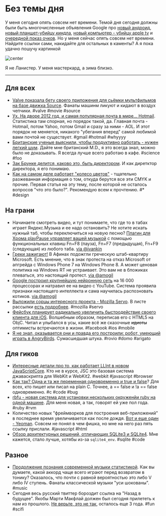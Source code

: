 # Без темы дня

У меня сегодня опять совсем нет времени. Темой дня сегодня должны были быть многочисленные объявления Google про [новый андроид](http://developer.android.com/about/versions/jelly-bean.html), [новый планшет-убийцу киндла](http://techcrunch.com/2012/06/27/hands-on-with-google-nexus-7/), [новый компьютер - убийцу apple tv](http://arstechnica.com/gadgets/2012/06/google-reveals-nexus-q-streaming-media-player/) и [очередной показ очков](http://techcrunch.com/2012/06/27/sergey-brin-demos-google-glass-at-io/). Но у меня сейчас опять совсем нет времени. Найдите ссылки сами, накидайте для остальных в каменты? А я пока удачно пошучу картинкой

![center](http://chyo.ru/362528747908.png)

Я не Ланистер. У меня мастеркард, а зима близко.

-----

## Для всех
* [Valve показала бету своего приложения для сьёмки мультфильмов на базе движка Source](http://sourcefilmmaker.com/). Фанаты машинм ликуют и кидают в воздух чепчики. #valve #movie #source
* [Ух. На дворе 2012 год, и самая популярная почта в мире… Hotmail](http://www.theatlantic.com/technology/archive/2012/06/whoa-its-2012-and-the-worlds-most-popular-email-service-is-hotmail/259054/). Статистика там спорная, но порядок такой, да. Главная почта - Hotmail, потом Yahoo, потом Gmail и сразу за ними - AOL. И этот порядок не меняется, никакого "убегания вперед" самой любимой вами почтой не существует. #gmail #hotmail #whyyyy
* [Британские ученые выяснили, чтобы продуктивно работать - нужен легкий шум](http://theweek.com/article/index/229776/the-secret-to-creativity-background-noise). Дайте мне британский M.D., я это всегда знал, можно было не доказывать. Я всегда лучше всего работаю в кафе. #science #foo
* [Зак Брунке делится, каково это, быть директором](http://www.zachbruhnke.com/youre-not-the-ceo-youre-the-fucking-janitor). И как диретктор директора, я его понимаю.
* [Как на самом деле работает "колесо цветов"](http://blog.asmartbear.com/color-wheels.html) - тщательно разжеванная информация о том, откуда берутся все эти CMYK и прочие. Первая статья на эту тему, после которой не осталось вопросов "что это было?". Рекомендую всем к прочтению. #* #design

## На грани
* Начинаете смотреть видео, и тут понимаете, что где то в табах играет Яндекс.Музыка и ее надо остановить? Не хотите искать нужный таб, чтобы переключиться на новую песню? [Плагин для Хрома playPause  управляет вашей музыкой](https://chrome.google.com/webstore/detail/hjoclkfhingmhilebmbbbobipmhbgcje) с помощью функциональных клавиш Fn+F8 (пауза), Fn+F7 (предыдущая), Fn+F9 (следующая) из любого таба. [via @ivankin](http://github.com/ivankin)
* [Греки зажигают!](http://techcrunch.com/2012/06/27/microsofts-greek-headquarters-attacked-by-arsonists/) В Афинах подожгли греческую штаб-квартиру Microsoft. Есть мнение, что в знак протеста на отказ Microsoft от апгрейда с Windows Phone 7 на Windows Phone 8. А может ценовая политика на Windows RT не устраивает. Это вам не в бложиках плеваться, это настоящий протест. [via @amogil](http://github.com/amogil)
* [Google построил крупнейшую нейронную сеть](http://www.nytimes.com/2012/06/26/technology/in-a-big-network-of-computers-evidence-of-machine-learning.html?_r=1) на 16 000 процессорах и натравил ее на видео с YouTube. Система проявила признаки настоящего интеллекта и сама научилась распозновать котиков. [via @amogil](http://github.com/amogil)
* [Выложили сорцы интересного проекта - Mozilla Servo](https://github.com/mozilla/servo). В листе рассылки [есть подробнее](https://groups.google.com/forum/#!topic/mozilla.dev.servo/nJJxEy1ehpE/discussion). #mozilla #servo
* [Фейсбук планирует радикально увеличить быстродействие своего клиента для iOS](http://bits.blogs.nytimes.com/2012/06/27/facebook-plans-to-speedup-its-iphone-app/?smid=tw-share). Волшебным образом, переписав его с HTML5 на ObjC. Читал и улыбался в усы, какие всё же сказочные <s>идиоты</s> оптимисты встречаются в жизни. #facebook #ios #mobile
* [Я не знал, оказывается они и правда его построили: робот, умеющий играть в AngryBirds](http://tindie.com/hugs/robot-that-plays-angry-birds/). Сумасшедшая штука. #rovio #domo #arigato

## Для гиков
* [Интересные детали про то, как работает LLInt в новом JavaScriptCore](http://wingolog.org/archives/2012/06/27/inside-javascriptcores-low-level-interpreter). Кто не в курсе, JSC это базовая система джаваскрипта для WebKit и WebKit2. #webkit #javascript #browser
* [Как так? Одна и та же переменная одновременно и true и false](http://markshroyer.com/2012/06/c-both-true-and-false/)? Для всех, кто пишет или писал на plain C. Точнее, a == false и !a == false одновременно. #c #code #bug
* [rbfu - новая система для установки нескольких окруженйи ruby на одной машине](http://hmans.io/2012/06/27/rbfu-0-3-0/). Для меня новая, а так, говорят ей уже пол года. #ruby #rvm
* Количество новых "фреймворков для построения веб-приложений" в последнее время увеличивается как после дождя. [Вот и еще один - Yeoman](http://yeoman.io/). Совсем не понял в чем фишка, но мне на него раз пять ссылку прислали. #javascript #html
* [Обзор архитектурных решений, отличающих SQLite3 и SQLite4](http://www.sqlite.org/src4/doc/trunk/www/design.wiki). Мне кажется, стало лучше, хотябы из-за `sqlite4_env`. #sqlite #code

## Разное
* [Продолжение познания современной музыки статистикой](http://www.hooktheory.com/blog/music-theory-analysis-1300-songs-for-songwriting-part2/). Как вы думаете, какой аккорд чаще всего играют перед возвратом в тонику? Оказалось, что почти с равной вероятностью это либо V либо IV ступень. Фанаты классической музыки "уси шокованы". #music
* Сегодня весь русский твиттер бороздит ссылка на "Назад в будущее". Якобы Марти Макфлай должен был сегодня прилететь к нам из прошлого. [Не верьте, это не так](http://www.chicagotribune.com/entertainment/ct-talk-back-to-the-future-hoax-0628-20120627,0,1875038.story), осталось еще 3 года. #fun #scifi